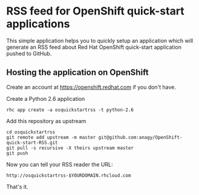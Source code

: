 RSS feed for OpenShift quick-start applications
================================================

This simple application helps you to quickly setup an application which will 
generate an RSS feed about Red Hat OpenShift quick-start application pushed to
GitHub.

Hosting the application on OpenShift
-------------------------------------

Create an account at https://openshift.redhat.com if you don't have.

Create a Python 2.6 application

	rhc app create -a osquickstartrss -t python-2.6

Add this repository as upstream

	cd osquickstartrss
	git remote add upstream -m master git@github.com:anagy/OpenShift-quick-start-RSS.git
	git pull -s recursive -X theirs upstream master
	git push

Now you can tell your RSS reader the URL:

	http://osquickstartrss-$YOURDOMAIN.rhcloud.com

That's it.

